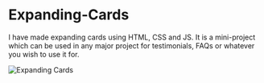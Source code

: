# Expanding-Cards
I have made expanding cards using HTML, CSS and JS. It is a mini-project which can be used in any major project for testimonials, FAQs or whatever you wish to use it for.

![Expanding Cards](https://user-images.githubusercontent.com/97402437/156179083-04c16d5d-0ce4-42b0-8f2e-5a3c06bf1a9b.png)
